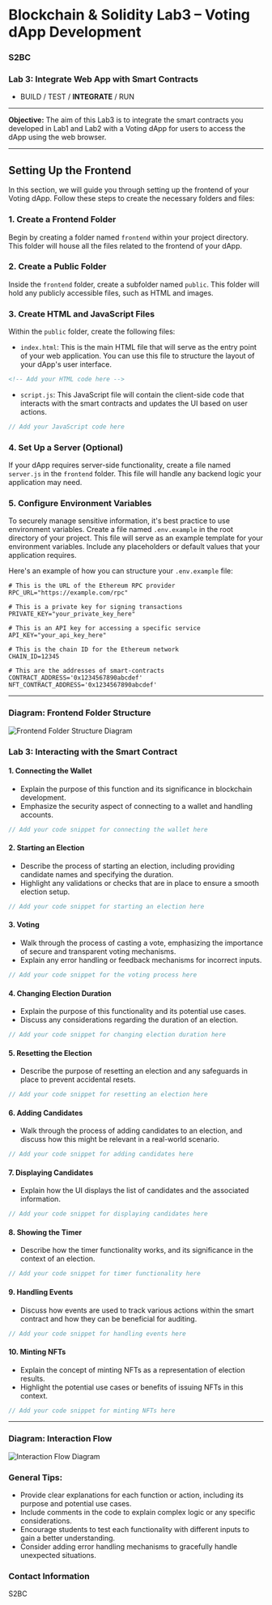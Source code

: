 # Blockchain & Solidity Lab3 – Voting dApp Development

### S2BC

### Lab 3: Integrate Web App with Smart Contracts
- BUILD / TEST / **INTEGRATE** / RUN

---

**Objective:** The aim of this Lab3 is to integrate the smart contracts you developed in Lab1 and Lab2 with a Voting dApp for users to access the dApp using the web browser.

---

## Setting Up the Frontend

In this section, we will guide you through setting up the frontend of your Voting dApp. Follow these steps to create the necessary folders and files:

### 1. Create a Frontend Folder

Begin by creating a folder named `frontend` within your project directory. This folder will house all the files related to the frontend of your dApp.

### 2. Create a Public Folder

Inside the `frontend` folder, create a subfolder named `public`. This folder will hold any publicly accessible files, such as HTML and images.

### 3. Create HTML and JavaScript Files

Within the `public` folder, create the following files:

- `index.html`: This is the main HTML file that will serve as the entry point of your web application. You can use this file to structure the layout of your dApp's user interface.

```html
<!-- Add your HTML code here -->
```

- `script.js`: This JavaScript file will contain the client-side code that interacts with the smart contracts and updates the UI based on user actions.

```javascript
// Add your JavaScript code here
```

### 4. Set Up a Server (Optional)

If your dApp requires server-side functionality, create a file named `server.js` in the `frontend` folder. This file will handle any backend logic your application may need.

### 5. Configure Environment Variables

To securely manage sensitive information, it's best practice to use environment variables. Create a file named `.env.example` in the root directory of your project. This file will serve as an example template for your environment variables. Include any placeholders or default values that your application requires.

Here's an example of how you can structure your `.env.example` file:

```plaintext
# This is the URL of the Ethereum RPC provider
RPC_URL="https://example.com/rpc"

# This is a private key for signing transactions
PRIVATE_KEY="your_private_key_here"

# This is an API key for accessing a specific service
API_KEY="your_api_key_here"

# This is the chain ID for the Ethereum network
CHAIN_ID=12345

# This are the addresses of smart-contracts
CONTRACT_ADDRESS='0x1234567890abcdef'
NFT_CONTRACT_ADDRESS='0x1234567890abcdef'
```

---

### Diagram: Frontend Folder Structure

![Frontend Folder Structure Diagram](placeholder_frontend_diagram.png)

### Lab 3: Interacting with the Smart Contract

#### 1. **Connecting the Wallet**
   - Explain the purpose of this function and its significance in blockchain development.
   - Emphasize the security aspect of connecting to a wallet and handling accounts.

```javascript
// Add your code snippet for connecting the wallet here
```

#### 2. **Starting an Election**
   - Describe the process of starting an election, including providing candidate names and specifying the duration.
   - Highlight any validations or checks that are in place to ensure a smooth election setup.

```javascript
// Add your code snippet for starting an election here
```

#### 3. **Voting**
   - Walk through the process of casting a vote, emphasizing the importance of secure and transparent voting mechanisms.
   - Explain any error handling or feedback mechanisms for incorrect inputs.

```javascript
// Add your code snippet for the voting process here
```

#### 4. **Changing Election Duration**
   - Explain the purpose of this functionality and its potential use cases.
   - Discuss any considerations regarding the duration of an election.

```javascript
// Add your code snippet for changing election duration here
```

#### 5. **Resetting the Election**
   - Describe the purpose of resetting an election and any safeguards in place to prevent accidental resets.

```javascript
// Add your code snippet for resetting an election here
```

#### 6. **Adding Candidates**
   - Walk through the process of adding candidates to an election, and discuss how this might be relevant in a real-world scenario.

```javascript
// Add your code snippet for adding candidates here
```

#### 7. **Displaying Candidates**
   - Explain how the UI displays the list of candidates and the associated information.

```javascript
// Add your code snippet for displaying candidates here
```

#### 8. **Showing the Timer**
   - Describe how the timer functionality works, and its significance in the context of an election.

```javascript
// Add your code snippet for timer functionality here
```

#### 9. **Handling Events**
   - Discuss how events are used to track various actions within the smart contract and how they can be beneficial for auditing.

```javascript
// Add your code snippet for handling events here
```

#### 10. **Minting NFTs**
   - Explain the concept of minting NFTs as a representation of election results.
   - Highlight the potential use cases or benefits of issuing NFTs in this context.

```javascript
// Add your code snippet for minting NFTs here
```

---

### Diagram: Interaction Flow

![Interaction Flow Diagram](placeholder_interaction_flow.png)

### General Tips:
- Provide clear explanations for each function or action, including its purpose and potential use cases.
- Include comments in the code to explain complex logic or any specific considerations.
- Encourage students to test each functionality with different inputs to gain a better understanding.
- Consider adding error handling mechanisms to gracefully handle unexpected situations.

### Contact Information

S2BC

